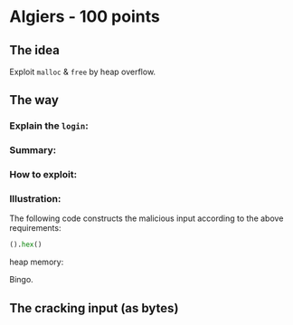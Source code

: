 # Algiers - 100 points
 
## The idea
Exploit `malloc` & `free` by heap overflow.

## The way

### Explain the `login`:

### Summary:


### How to exploit:

### Illustration:

The following code constructs the malicious input according to the above requirements:

```python
().hex()
```

heap memory:


Bingo.

## The cracking input (as bytes)
```

```